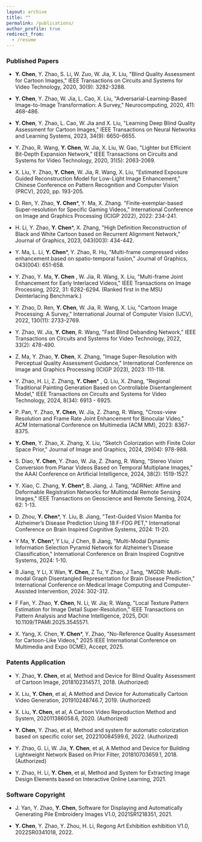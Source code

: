 ```yaml
---
layout: archive
title: ""
permalink: /publications/
author_profile: true
redirect_from:
  - /resume
---
```


### Published Papers
- **Y. Chen**, Y. Zhao, S. Li, W. Zuo, W. Jia, X. Liu, "Blind Quality Assessment for Cartoon Images," IEEE Transactions on Circuits and Systems for Video Technology, 2020, 30(9): 3282-3288. 

- **Y. Chen**, Y. Zhao, W. Jia, L. Cao, X. Liu, "Adversarial-Learning-Based Image-to-Image Transformation: A Survey," Neurocomputing, 2020, 411: 468-486.

- **Y. Chen**, Y. Zhao, L. Cao, W. Jia and X. Liu, "Learning Deep Blind Quality Assessment for Cartoon Images," IEEE Transactions on Neural Networks and Learning Systems, 2023, 34(9): 6650-6655. 

- Y. Zhao, R. Wang, **Y. Chen**, W. Jia, X. Liu, W. Gao, "Lighter but Efficient Bit-Depth Expansion Network," IEEE Transactions on Circuits and Systems for Video Technology, 2020, 31(5): 2063-2069.

- X. Liu, Y. Zhao, **Y. Chen**, W. Jia, R. Wang, X. Liu, "Estimated Exposure Guided Reconstruction Model for Low-Light Image Enhancement," Chinese Conference on Pattern Recognition and Computer Vision (PRCV), 2020, pp. 193-205.

- D. Ren, Y. Zhao, **Y. Chen**\*, Y. Ma, X. Zhang. "Finite-exemplar-based Super-resolution for Specific Gaming Videos," International Conference on Image and Graphics Processing (ICIGP 2022), 2022: 234-241.

- H. Li, Y. Zhao, **Y. Chen**\*, X. Zhang, "High Definition Reconstruction of Black and White Cartoon based on Recurrent Alignment Network," Journal of Graphics, 2023, 043(003): 434-442.

- Y. Ma, L. Li, **Y. Chen**\*, Y. Zhao, R. Hu, "Multi-frame compressed video enhancement based on spatio-temporal fusion," Journal of Graphics, 043(004): 651-658.

- Y. Zhao, Y. Ma, **Y. Chen** , W. Jia, R. Wang, X. Liu, "Multi-frame Joint Enhancement for Early Interlaced Videos," IEEE Transactions on Image Processing, 2022, 31: 6282-6294. (Ranked first in the MSU Deinterlacing Benchmark.)

- Y. Zhao, D. Ren, **Y. Chen**, W. Jia, R. Wang, X. Liu, "Cartoon Image Processing: A Survey," International Journal of Computer Vision (IJCV), 2022, 130(11): 2733-2769.

- Y. Zhao, W. Jia, **Y. Chen**, R. Wang, "Fast Blind Debanding Network," IEEE Transactions on Circuits and Systems for Video Technology, 2022, 33(2): 478-490.

- Z. Ma, Y. Zhao,  **Y. Chen**, X. Zhang, "Image Super-Resolution with Perceptual Quality Assessment Guidance," International Conference on Image and Graphics Processing (ICIGP 2023), 2023: 111-118.

- Y. Zhao, H. Li, Z. Zhang, **Y. Chen**\* , Q. Liu, X. Zhang, "Regional Traditional Painting Generation Based on Controllable Disentanglement Model,"  IEEE Transactions on Circuits and Systems for Video Technology, 2024, 8(34): 6913 - 6925.

- P. Pan, Y. Zhao, **Y. Chen**, W. Jia, Z. Zhang, R. Wang, "Cross-view Resolution and Frame Rate Joint Enhancement for Binocular Video," ACM International Conference on Multimedia (ACM MM), 2023: 8367-8375.

- **Y. Chen**, Y. Zhao, X. Zhang, X. Liu, "Sketch Colorization with Finite Color Space Prior," Journal of Image and Graphics, 2024, 29(04): 978-988.

- S. Diao, **Y. Chen**, Y. Zhao, W. Jia, Z. Zhang, R. Wang, "Stereo Vision Conversion from Planar Videos Based on Temporal Multiplane Images," the AAAI Conference on Artificial Intelligence, 2024, 38(2): 1519-1527.

- Y. Xiao, C. Zhang,  **Y. Chen**\*, B. Jiang, J. Tang, "ADRNet: Affine and Deformable Registration Networks for Multimodal Remote Sensing Images," IEEE Transactions on Geoscience and Remote Sensing, 2024, 62: 1-13.

- D. Zhou, **Y. Chen**\*, Y. Liu, B. Jiang, "Text-Guided Vision Mamba for Alzheimer’s Disease Prediction Using 18 F-FDG PET," International Conference on Brain Inspired Cognitive Systems, 2024: 11-20.

- Y Ma, **Y. Chen**\*, Y Liu, J Chen, B Jiang, "Multi-Modal Dynamic Information Selection Pyramid Network for Alzheimer’s Disease Classification," International Conference on Brain Inspired Cognitive Systems, 2024: 1-10.

- B Jiang, Y Li, X Wan, **Y. Chen**, Z Tu, Y Zhao, J Tang, "MGDR: Multi-modal Graph Disentangled Representation for Brain Disease Prediction," International Conference on Medical Image Computing and Computer-Assisted Intervention, 2024: 302-312.
  
- F Fan, Y. Zhao, **Y. Chen**, N. Li, W. Jia; R. Wang, "Local Texture Pattern Estimation for Image Detail Super-Resolution," IEEE Transactions on Pattern Analysis and Machine Intelligence, 2025, DOI: 10.1109/TPAMI.2025.3545571.

- X. Yang, X. Chen, **Y. Chen**\*, Y. Zhao, "No-Reference Quality Assessment for Cartoon-Like Videos," 2025 IEEE International Conference on Multimedia and Expo (ICME), Accept, 2025.

  









### Patents Application

- Y. Zhao, **Y. Chen**, et al, Method and Device for Blind Quality Assessment of Cartoon Image, 201810231457.1, 2018. (Authorized)

- X. Liu, **Y. Chen**, et al, A Method and Device for Automatically Cartoon Video Generation, 201910248746.7, 2019. (Authorized)

- X. Liu, **Y. Chen**, et al, A Cartoon Video Reproduction Method and System, 202011386058.6, 2020. (Authorized)

-  **Y. Chen**, Y. Zhao, et al, Method and system for automatic colorization based on specific color set, 202210084599.6, 2022.  (Authorized)

- Y. Zhao, G. Li, W. Jia, **Y. Chen**, et al, A Method and Device for Building Lightweight Network Based on Prior Filter, 201810703659.1, 2018. (Authorized)

- Y. Zhao, H. Li, **Y. Chen**, et al, Method and System for Extracting Image Design Elements based on Interactive Online Learning, 2021. 




### Software Copyright

- J. Yan, Y. Zhao, **Y. Chen**, Software for Displaying and Automatically Generating Pile Embroidery Images V1.0, 2021SR1218351, 2021.

- **Y. Chen**, Y. Zhao, Y. Zhou, H. Li, Regong Art Exhibition exhibition V1.0, 2022SR0341018, 2022.
